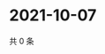# 2021-10-07

共 0 条

<!-- BEGIN WEIBO -->
<!-- 最后更新时间 Thu Oct 07 2021 18:00:34 GMT+0800 (China Standard Time) -->

<!-- END WEIBO -->
